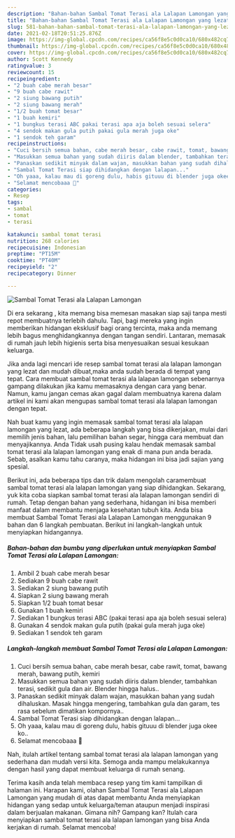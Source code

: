 ```yaml
---
description: "Bahan-bahan Sambal Tomat Terasi ala Lalapan Lamongan yang lezat Untuk Jualan"
title: "Bahan-bahan Sambal Tomat Terasi ala Lalapan Lamongan yang lezat Untuk Jualan"
slug: 581-bahan-bahan-sambal-tomat-terasi-ala-lalapan-lamongan-yang-lezat-untuk-jualan
date: 2021-02-18T20:51:25.876Z
image: https://img-global.cpcdn.com/recipes/ca56f8e5c0d0ca10/680x482cq70/sambal-tomat-terasi-ala-lalapan-lamongan-foto-resep-utama.jpg
thumbnail: https://img-global.cpcdn.com/recipes/ca56f8e5c0d0ca10/680x482cq70/sambal-tomat-terasi-ala-lalapan-lamongan-foto-resep-utama.jpg
cover: https://img-global.cpcdn.com/recipes/ca56f8e5c0d0ca10/680x482cq70/sambal-tomat-terasi-ala-lalapan-lamongan-foto-resep-utama.jpg
author: Scott Kennedy
ratingvalue: 3
reviewcount: 15
recipeingredient:
- "2 buah cabe merah besar"
- "9 buah cabe rawit"
- "2 siung bawang putih"
- "2 siung bawang merah"
- "1/2 buah tomat besar"
- "1 buah kemiri"
- "1 bungkus terasi ABC pakai terasi apa aja boleh sesuai selera"
- "4 sendok makan gula putih pakai gula merah juga oke"
- "1 sendok teh garam"
recipeinstructions:
- "Cuci bersih semua bahan, cabe merah besar, cabe rawit, tomat, bawang merah, bawang putih, kemiri"
- "Masukkan semua bahan yang sudah diiris dalam blender, tambahkan terasi, sedikit gula dan air. Blender hingga halus.."
- "Panaskan sedikit minyak dalam wajan, masukkan bahan yang sudah dihaluskan. Masak hingga mengering, tambahkan gula dan garam, tes rasa sebelum dimatikan kompornya.."
- "Sambal Tomat Terasi siap dihidangkan dengan lalapan..."
- "Oh yaaa, kalau mau di goreng dulu, habis gituuu di blender juga okee ko.."
- "Selamat mencobaaa 🤗"
categories:
- Resep
tags:
- sambal
- tomat
- terasi

katakunci: sambal tomat terasi 
nutrition: 268 calories
recipecuisine: Indonesian
preptime: "PT15M"
cooktime: "PT40M"
recipeyield: "2"
recipecategory: Dinner

---
```



![Sambal Tomat Terasi ala Lalapan Lamongan](https://img-global.cpcdn.com/recipes/ca56f8e5c0d0ca10/680x482cq70/sambal-tomat-terasi-ala-lalapan-lamongan-foto-resep-utama.jpg)

Di era  sekarang , kita memang bisa memesan masakan siap saji tanpa mesti repot membuatnya terlebih dahulu. Tapi, bagi mereka yang ingin memberikan hidangan eksklusif bagi orang tercinta, maka anda memang lebih bagus menghidangkannya dengan tangan sendiri. Lantaran, memasak di rumah jauh lebih higienis serta bisa menyesuaikan sesuai kesukaan keluarga.

Jika anda lagi mencari ide resep sambal tomat terasi ala lalapan lamongan yang lezat dan mudah dibuat,maka anda sudah berada di tempat yang tepat. Cara membuat sambal tomat terasi ala lalapan lamongan  sebenarnya gampang dilakukan jika kamu memasaknya dengan cara yang benar. Namun, kamu jangan cemas akan gagal dalam membuatnya 
karena dalam artikel ini kami akan mengupas sambal tomat terasi ala lalapan lamongan dengan tepat.  



Nah buat kamu yang ingin memasak sambal tomat terasi ala lalapan lamongan yang lezat, ada beberapa langkah yang bisa dikerjakan, mulai dari memilih jenis bahan, lalu pemilihan bahan segar, hingga cara membuat dan menyajikannya. Anda Tidak usah pusing kalau hendak memasak sambal tomat terasi ala lalapan lamongan yang enak di mana pun anda berada. Sebab, asalkan kamu  tahu caranya, maka hidangan ini bisa jadi sajian yang spesial.

Berikut ini, ada beberapa tips dan trik dalam mengolah caramembuat sambal tomat terasi ala lalapan lamongan yang siap dihidangkan. Sekarang, yuk kita coba siapkan sambal tomat terasi ala lalapan lamongan sendiri di rumah. Tetap dengan bahan yang sederhana, hidangan ini bisa memberi manfaat dalam membantu menjaga kesehatan tubuh kita. Anda bisa membuat Sambal Tomat Terasi ala Lalapan Lamongan menggunakan 9 bahan dan 6 langkah pembuatan. Berikut ini langkah-langkah untuk menyiapkan hidangannya.

<!--inarticleads1-->

##### Bahan-bahan dan bumbu yang diperlukan untuk menyiapkan Sambal Tomat Terasi ala Lalapan Lamongan:

1. Ambil 2 buah cabe merah besar
1. Sediakan 9 buah cabe rawit
1. Sediakan 2 siung bawang putih
1. Siapkan 2 siung bawang merah
1. Siapkan 1/2 buah tomat besar
1. Gunakan 1 buah kemiri
1. Sediakan 1 bungkus terasi ABC (pakai terasi apa aja boleh sesuai selera)
1. Gunakan 4 sendok makan gula putih (pakai gula merah juga oke)
1. Sediakan 1 sendok teh garam




<!--inarticleads2-->

##### Langkah-langkah membuat Sambal Tomat Terasi ala Lalapan Lamongan:

1. Cuci bersih semua bahan, cabe merah besar, cabe rawit, tomat, bawang merah, bawang putih, kemiri
1. Masukkan semua bahan yang sudah diiris dalam blender, tambahkan terasi, sedikit gula dan air. Blender hingga halus..
1. Panaskan sedikit minyak dalam wajan, masukkan bahan yang sudah dihaluskan. Masak hingga mengering, tambahkan gula dan garam, tes rasa sebelum dimatikan kompornya..
1. Sambal Tomat Terasi siap dihidangkan dengan lalapan...
1. Oh yaaa, kalau mau di goreng dulu, habis gituuu di blender juga okee ko..
1. Selamat mencobaaa 🤗




Nah, itulah artikel tentang  sambal tomat terasi ala lalapan lamongan  yang sederhana dan mudah versi kita. Semoga anda mampu melakukannya dengan hasil yang dapat membuat keluarga di rumah senang. 

Terima kasih anda telah membaca resep yang tim kami tampilkan di halaman ini. Harapan kami, olahan  Sambal Tomat Terasi ala Lalapan Lamongan yang mudah di atas dapat membantu Anda menyiapkan hidangan yang sedap untuk keluarga/teman ataupun menjadi inspirasi dalam berjualan makanan. Gimana nih? Gampang kan? Itulah cara menyiapkan sambal tomat terasi ala lalapan lamongan yang bisa Anda kerjakan di rumah. Selamat mencoba!

